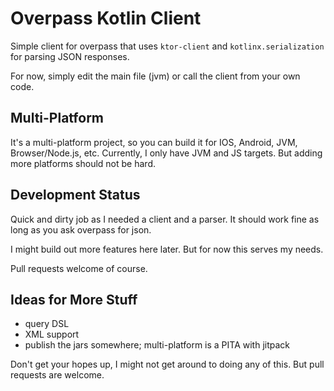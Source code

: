 # Overpass Kotlin Client

Simple client for overpass that uses `ktor-client` and `kotlinx.serialization` for parsing JSON responses.

For now, simply edit the main file (jvm) or call the client from your own code.

## Multi-Platform

It's a multi-platform project, so you can build it for IOS, Android, JVM, Browser/Node.js, etc. Currently, I only have JVM and JS targets. But adding more platforms should not be hard.

## Development Status

Quick and dirty job as I needed a client and a parser. It should work fine as long as you ask overpass for json.

I might build out more features here later. But for now this serves my needs.

Pull requests welcome of course.

## Ideas for More Stuff

- query DSL
- XML support
- publish the jars somewhere; multi-platform is a PITA with jitpack

Don't get your hopes up, I might not get around to doing any of this. But pull requests are welcome.